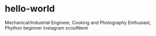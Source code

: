# hello-world
Mechanical/Industrial Engineer, Cooking and Photography Enthusiast, Phython beginner 
Instagram scoutNemi
